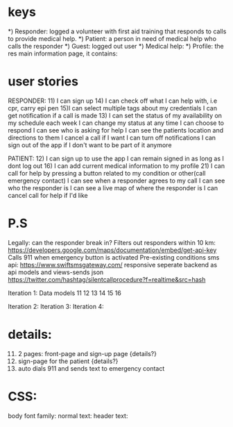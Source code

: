 keys
=====
*) Responder: logged a volunteer with first aid training that responds to calls to provide medical help.
*) Patient: a person in need of medical help who calls the responder
*) Guest: logged out user
*) Medical help:
*) Profile: the res main information page, it contains:  

user stories
============
RESPONDER:
11) I can sign up 
14) I can check off what I can help with, i.e cpr, carry epi pen 
15)I can select multiple tags about my credentials
I can get notification if a call is made
13) I can set the status of my availability on my schedule each week
I can change my status at any time
I can choose to respond
I can see who is asking for help
I can see the patients location and directions to them
I cancel a call if I want
I can turn off notifications
I can sign out of the app if I don't want to be part of it anymore


PATIENT:
12) I can sign up to use the app
I can remain signed in as long as I dont log out
16) I can add current medical information to my profile
21) I can call for help by pressing a button related to my condition or other(call emergency contact)
I can see when a responder agrees to my call
I can see who the responder is
I can see a live map of where the responder is
I can cancel call for help if I'd like


P.S
=====
Legally: can the responder break in?
Filters out responders within 10 km: https://developers.google.com/maps/documentation/embed/get-api-key
Calls 911 when emergency button is activated
Pre-existing conditions
sms api: https://www.swiftsmsgateway.com/
responsive
seperate backend as api
models and views-sends json
https://twitter.com/hashtag/silentcallprocedure?f=realtime&src=hash

Iteration 1:
Data models
11 12 13 14 15 16

Iteration 2:
Iteration 3:
Iteration 4:

details:
=========
11) 2 pages: front-page and sign-up page {details?} 
12) sign-page for the patient {details?} 
21) auto dials 911 and sends text to emergency contact

CSS:
====
body font family:
normal text:
header text:

